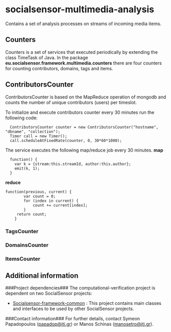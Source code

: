 socialsensor-multimedia-analysis
================================

Contains a set of analysis processes on streams of incoming media items.

<h2>Counters</h2>
<p> Counters is a set of services that executed periodically by extending the class TimeTask of Java. In the package <b>eu.socialsensor.framework.multimedia.counters</b> there are four counters for counting contributors, domains, tags and items. 

</p>

<h2>ContributorsCounter</h2>
ContributorsCounter is based on the MapReduce operation of mongodb and counts the number of unique contributors (users) per timeslot.  

To initialize and execute contributors counter every 30 minutes run the following code:

      ContributorsCounter counter = new ContributorsCounter("hostname", "dbname", "collection");
      Timer call = new Timer();
      call.scheduleAtFixedRate(counter, 0, 30*60*1000);

The service executes the following map/reduce job every 30 minutes. 
<b>map</b>

      function() {
      	var k = {stream:this.streamId, author:this.author}; 
    	emit(k, 1);
      }
      
<b>reduce</b>    

	function(previous, current) {  
        	var count = 0;
        	for (index in current) {
        		count += current[index];
        	}
         return count;
        }
        		
<h3>TagsCounter</h3>


<h3>DomainsCounter</h3>


<h3>ItemsCounter</h3>








Additional information
------------------------
###Project dependencies###
The computational-verification project is dependent on two SocialSensor projects:
* [Socialsensor-framework-common](https://github.com/socialsensor/socialsensor-framework-common) : This project contains main classes and interfaces to be used by other SocialSensor projects.

###Contact information###
For further details, contact Symeon Papadopoulos (papadop@iti.gr) or Manos Schinas (manosetro@iti.gr).
